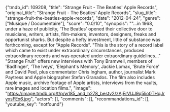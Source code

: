 {"tmdb_id": 109208, "title": "Strange Fruit - The Beatles' Apple Records", "original_title": "Strange Fruit - The Beatles' Apple Records", "slug_title": "strange-fruit-the-beatles-apple-records", "date": "2012-04-24", "genre": ["Musique / Documentaire"], "score": "0.0/10", "synopsis": "\"...in 1968, under a haze of publicity, 'The Beatles' opened their collective door to musicians, writers, artists, film-makers, inventors, designers, freaks and opportunist sharks. But despite a hefty investment, little of substance was forthcoming, except for \"Apple Records\".  \"This is the story of a record label which came to exist under extraordinary circumstances, produced extraordinary records and was operated under extraordinary guidelines...\"  \"Strange Fruit\" offers new interviews with Tony Bramwell, members of 'Badfinger', 'The Iveys', 'Elephant's Memory', Jackie Lomax, 'Brute Force' and David Peel, plus commentator Chris Ingham, author, journalist Mark Paytress and Apple biographer Stefan Granados.  The film also includes Apple music, archive footage of Apple artists, interviews from the vaults, rare images and location films.", "image": "https://image.tmdb.org/t/p/w185_and_h278_bestv2/zAjErVUJ9q5lio0THqJryxsFEx6.jpg", "actors": [], "comments": [], "recommandations_id": [], "youtube_key": "notfound"}